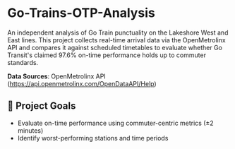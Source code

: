 # Go-Trains-OTP-Analysis
An independent analysis of Go Train punctuality on the Lakeshore West and East lines. This project collects real-time arrival data via the OpenMetrolinx API and compares it against scheduled timetables to evaluate whether Go Transit's claimed 97.6% on-time performance holds up to commuter standards.

**Data Sources**: OpenMetrolinx API (https://api.openmetrolinx.com/OpenDataAPI/Help)

## 🎯 Project Goals
- Evaluate on-time performance using commuter-centric metrics (±2 minutes)
- Identify worst-performing stations and time periods



